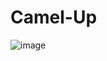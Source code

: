 # Camel-Up
![image](https://github.com/tillreichardt/Camel-Up/assets/74988736/8dcdc364-0c3d-4ad2-bc55-4cbce00b7447)
